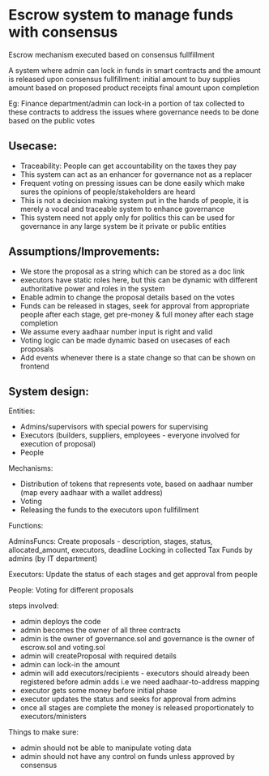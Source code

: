 # Escrow system to manage funds with consensus
Escrow mechanism executed based on consensus fullfillment

A system where admin can lock in funds in smart contracts and the amount is released upon consensus fullfillment:
initial amount to buy supplies
amount based on proposed product receipts
final amount upon completion

Eg: Finance department/admin can lock-in a portion of tax collected to these contracts to address the issues where governance needs to be done based on the public votes

## Usecase:
- Traceability: People can get accountability on the taxes they pay
- This system can act as an enhancer for governance not as a replacer
- Frequent voting on pressing issues can be done easily which make sures the opinions of people/stakeholders are heard
- This is not a decision making system put in the hands of people, it is merely a vocal and traceable system to enhance governance
- This system need not apply only for politics this can be used for governance in any large system be it private or public entities

## Assumptions/Improvements:
- We store the proposal as a string which can be stored as a doc link
- executors have static roles here, but this can be dynamic with different authoritative power and roles in the system
- Enable admin to change the proposal details based on the votes
- Funds can be released in stages, seek for approval from appropriate people after each stage, get pre-money & full money after each stage completion
- We assume every aadhaar number input is right and valid
- Voting logic can be made dynamic based on usecases of each proposals
- Add events whenever there is a state change so that can be shown on frontend

## System design:
Entities:
- Admins/supervisors with special powers for supervising
- Executors (builders, suppliers, employees - everyone involved for execution of proposal)
- People

Mechanisms:
- Distribution of tokens that represents vote, based on aadhaar number (map every aadhaar with a wallet address)
- Voting
- Releasing the funds to the executors upon fullfillment


Functions:

AdminsFuncs:
Create proposals - description, stages, status, allocated_amount, executors, deadline
Locking in collected Tax Funds by admins (by IT department)

Executors:
Update the status of each stages and get approval from people

People:
Voting for different proposals

 

steps involved:
- admin deploys the code
- admin becomes the owner of all three contracts
- admin is the owner of governance.sol and governance is the owner of escrow.sol and voting.sol
- admin will createProposal with required details
- admin can lock-in the amount
- admin will add executors/recipients - executors should already been registered before admin adds i.e we need aadhaar-to-address mapping
- executor gets some money before initial phase
- executor updates the status and seeks for approval from admins
- once all stages are complete the money is released proportionately to executors/ministers

Things to make sure:
- admin should not be able to manipulate voting data
- admin should not have any control on funds unless approved by consensus




